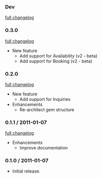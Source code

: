 ### Dev

[full changelog](http://github.com/BookingSync/bookingsync-ruby/compare/v0.3.0...master)

### 0.3.0

[full changelog](http://github.com/BookingSync/bookingsync-ruby/compare/v0.2.0...v0.3.0)

* New feature
  * Add support for Availability (v2 - beta)
  * Add support for Booking (v2 - beta)

### 0.2.0

[full changelog](http://github.com/BookingSync/bookingsync-ruby/compare/v0.1.1...v0.2.0)

* New feature
  * Add support for Inquiries
* Enhancements
  * Re-architect gem structure

### 0.1.1 / 2011-01-07

[full changelog](http://github.com/BookingSync/bookingsync-ruby/compare/v0.1.0...v0.1.1)

* Enhancements
  * Improve documentation

### 0.1.0 / 2011-01-07

* Initial release.